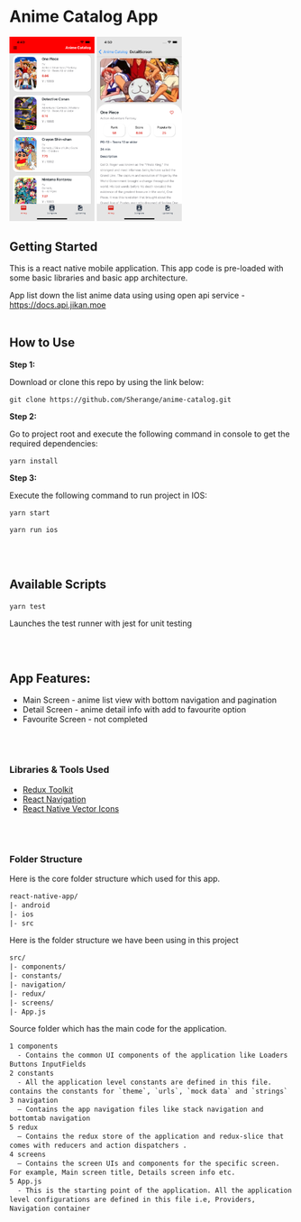 # Anime Catalog App

<img src="main.png" alt="main" width="30%"/>
<img src="detail.png" alt="detail" width="30%"/>

## Getting Started

This is a react native mobile application. This app code is pre-loaded with some basic libraries and basic app architecture.

App list down the list anime data using using open api service - https://docs.api.jikan.moe
<br></br>

## How to Use

**Step 1:**

Download or clone this repo by using the link below:

```
git clone https://github.com/Sherange/anime-catalog.git
```

**Step 2:**

Go to project root and execute the following command in console to get the required dependencies:

```
yarn install
```

**Step 3:**

Execute the following command to run project in IOS:

```
yarn start
```

```
yarn run ios
```

<br></br>

## Available Scripts

```
yarn test
```

Launches the test runner with jest for unit testing

<br></br>

## App Features:

- Main Screen - anime list view with bottom navigation and pagination
- Detail Screen - anime detail info with add to favourite option
- Favourite Screen - not completed

<br></br>

### Libraries & Tools Used

- [Redux Toolkit](https://redux-toolkit.js.org)
- [React Navigation](https://reactnavigation.org)
- [React Native Vector Icons ](https://github.com/oblador/react-native-vector-icons)

<br></br>

### Folder Structure

Here is the core folder structure which used for this app.

```
react-native-app/
|- android
|- ios
|- src
```

Here is the folder structure we have been using in this project

```
src/
|- components/
|- constants/
|- navigation/
|- redux/
|- screens/
|- App.js
```

Source folder which has the main code for the application.

```
1 components
  - Contains the common UI components of the application like Loaders Buttons InputFields
2 constants
  - All the application level constants are defined in this file. contains the constants for `theme`, `urls`, `mock data` and `strings`
3 navigation
  — Contains the app navigation files like stack navigation and bottomtab navigation
5 redux
  — Contains the redux store of the application and redux-slice that comes with reducers and action dispatchers .
4 screens 
  — Contains the screen UIs and components for the specific screen. For example, Main screen title, Details screen info etc.
5 App.js
  - This is the starting point of the application. All the application level configurations are defined in this file i.e, Providers, Navigation container
```
